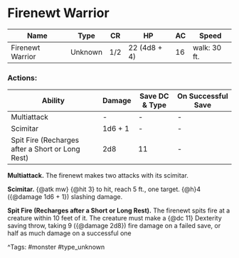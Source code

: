 # Firenewt Warrior

| Name | Type | CR | HP | AC | Speed |
|------|------|----|----|----|-------|
| Firenewt Warrior | Unknown | 1/2 | 22 (4d8 + 4) | 16 | walk: 30 ft. |

### Actions:

| Ability | Damage | Save DC & Type | On Successful Save |
|---------|--------|----------------|--------------------|
| Multiattack | - | - | - |
| Scimitar | 1d6 + 1 | - | - |
| Spit Fire (Recharges after a Short or Long Rest) | 2d8 | 11 | - |


**Multiattack.** The firenewt makes two attacks with its scimitar.

**Scimitar.** {@atk mw} {@hit 3} to hit, reach 5 ft., one target. {@h}4 ({@damage 1d6 + 1}) slashing damage.

**Spit Fire (Recharges after a Short or Long Rest).** The firenewt spits fire at a creature within 10 feet of it. The creature must make a {@dc 11} Dexterity saving throw, taking 9 ({@damage 2d8}) fire damage on a failed save, or half as much damage on a successful one

^Tags: #monster #type_unknown